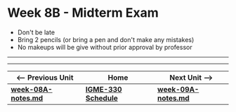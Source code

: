 # Week 8B - Midterm Exam

- Don't be late
- Bring 2 pencils (or bring a pen and don't make any mistakes)
- No makeups will be give without prior approval by professor

<hr><hr>

| <-- Previous Unit | Home | Next Unit -->
| --- | --- | --- 
| [**week-08A-notes.md**](week-08A-notes.md)     |  [**IGME-330 Schedule**](../schedule.md) | [**week-09A-notes.md**](week-09A-notes.md)
